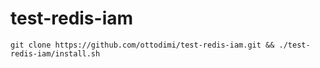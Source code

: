 # test-redis-iam

```
git clone https://github.com/ottodimi/test-redis-iam.git && ./test-redis-iam/install.sh
```
